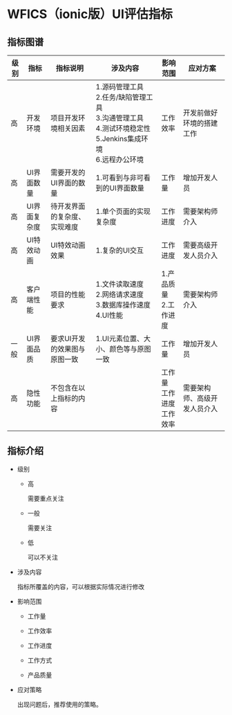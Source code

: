# WFICS（ionic版）UI评估指标

## 指标图谱

|级别|指标|指标说明|涉及内容|影响范围|应对方案|
|----|----|----|----|----|----|
|高|开发环境|项目开发环境相关因素|1.源码管理工具<br/>2.任务/缺陷管理工具<br/>3.沟通管理工具<br/>4.测试环境稳定性<br/>5.Jenkins集成环境<br/>6.远程办公环境|工作效率|开发前做好环境的搭建工作|
|高|UI界面数量|需要开发的UI界面的数量|1.可看到与非可看到的UI界面数量<br/>|工作量|增加开发人员|
|高|UI界面复杂度|待开发界面的复杂度、实现难度|1.单个页面的实现复杂度|工作进度|需要架构师介入|
|高|UI特效动画|UI特效动画效果|1.复杂的UI交互|工作进度|需要高级开发人员介入|
|高|客户端性能|项目的性能要求|1.文件读取速度<br/>2.网络请求速度<br/>3.数据库操作速度<br/>4.UI性能|1.产品质量<br/>2.工作进度|需要架构师介入|
|一般|UI界面品质|要求UI开发的效果图与原图一致|1.UI元素位置、大小、颜色等与原图一致<br/>|工作量|增加开发人员|
|高|隐性功能|不包含在以上指标的内容||工作量<br/>工作进度<br/>工作效率|需要架构师、高级开发人员介入|

## 指标介绍

* 级别

    * 高
        
        需要重点关注
    
    * 一般
        
        需要关注
    
    * 低
        
        可以不关注
        
* 涉及内容
    
    指标所覆盖的内容，可以根据实际情况进行修改
    
* 影响范围

    * 工作量
    
    * 工作效率
    
    * 工作进度
    
    * 工作方式
    
    * 产品质量

* 应对策略

    出现问题后，推荐使用的策略。